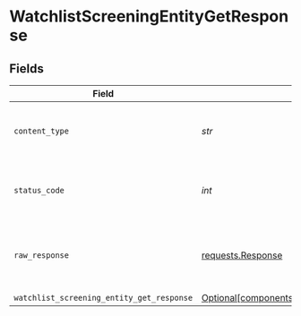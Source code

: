 # WatchlistScreeningEntityGetResponse


## Fields

| Field                                                                                                                  | Type                                                                                                                   | Required                                                                                                               | Description                                                                                                            |
| ---------------------------------------------------------------------------------------------------------------------- | ---------------------------------------------------------------------------------------------------------------------- | ---------------------------------------------------------------------------------------------------------------------- | ---------------------------------------------------------------------------------------------------------------------- |
| `content_type`                                                                                                         | *str*                                                                                                                  | :heavy_check_mark:                                                                                                     | HTTP response content type for this operation                                                                          |
| `status_code`                                                                                                          | *int*                                                                                                                  | :heavy_check_mark:                                                                                                     | HTTP response status code for this operation                                                                           |
| `raw_response`                                                                                                         | [requests.Response](https://requests.readthedocs.io/en/latest/api/#requests.Response)                                  | :heavy_minus_sign:                                                                                                     | Raw HTTP response; suitable for custom response parsing                                                                |
| `watchlist_screening_entity_get_response`                                                                              | [Optional[components.WatchlistScreeningEntityGetResponse]](../../models/shared/watchlistscreeningentitygetresponse.md) | :heavy_minus_sign:                                                                                                     | OK                                                                                                                     |